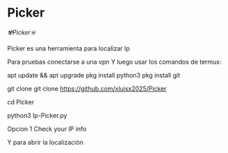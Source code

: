 # Picker
*☢️Picker☣️*


Picker es una herramienta para localizar Ip


Para pruebas conectarse a una vpn
Y luego usar los comandos de termux:

apt update && apt upgrade
pkg install python3
pkg install git

git clone git clone https://github.com/xluisx2025/Picker
 
cd Picker

python3 Ip-Picker.py

Opcion 1 Check your IP info

Y para abrir la localización
